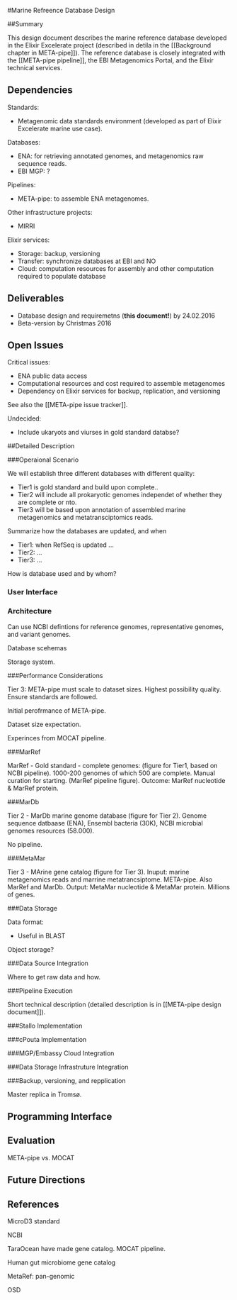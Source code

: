 #Marine Refreence Database Design

##Summary

This design document describes the marine reference database developed in the Elixir Excelerate project (described in detila in the [[Background chapter in META-pipe]]). The reference database is closely integrated with the [[META-pipe pipeline]], the EBI Metagenomics Portal, and the Elixir technical services.

## Dependencies

Standards:
* Metagenomic data standards environment (developed as part of Elixir Excelerate marine use case).

Databases:
* ENA: for retrieving annotated genomes, and metagenomics raw sequence reads.
* EBI MGP: ?

Pipelines:
* META-pipe: to assemble ENA metagenomes.

Other infrastructure projects:
* MIRRI

Elixir services:
* Storage: backup, versioning
* Transfer: synchronize databases at EBI and NO
* Cloud: computation resources for assembly and other computation required to populate database

## Deliverables

* Database design and requiremetns (**this document!**) by 24.02.2016
* Beta-version by Christmas 2016

## Open Issues

Critical issues:
* ENA public data access
* Computational resources and cost required to assemble metagenomes
* Dependency on Elixir services for backup, replication, and versioning

See also the [[META-pipe issue tracker]].

Undecided:
* Include ukaryots and viurses in gold standard databse?

##Detailed Description

###Operaional Scenario

We will establish three different databases with different quality:
* Tier1 is gold standard and build upon complete..
* Tier2 will include all prokaryotic genomes independet of whether they are complete or nto.
* Tier3 will be based upon annotation of assembled marine metagenomics and metatransciptomics reads.

Summarize how the databases are updated, and when
* Tier1: when RefSeq is updated ...
* Tier2: ...
* Tier3: ...

How is database used and by whom?

### User Interface

### Architecture

Can use NCBI defintions for reference genomes, representative genomes, and variant genomes.

Database scehemas

Storage system.

###Performance Considerations

Tier 3: META-pipe must scale to dataset sizes. Highest possibility quality. Ensure standards are followed.

Initial perofrmance of META-pipe.

Dataset size expectation.

Experinces from MOCAT pipeline.

###MarRef

MarRef - Gold standard - complete genomes: (figure for Tier1, based on NCBI pipeline). 1000-200 genomes of which 500 are complete. Manual curation for starting. (MarRef pipeline figure). Outcome: MarRef nucleotide & MarRef protein.

###MarDb

Tier 2 - MarDb marine genome database (figure for Tier 2). Genome sequence datbaase (ENA), Ensembl bacteria (30K), NCBI microbial genomes resources (58.000).

No pipeline.

###MetaMar

Tier 3 - MArine gene catalog (figure for Tier 3). Inuput: marine metagenomics reads and marrine metatrancsiptome. META-pipe. Also MarRef and MarDb. Output: MetaMar nucleotide & MetaMar protein. Millions of genes.

###Data Storage

Data format:
* Useful in BLAST

Object storage?

###Data Source Integration

Where to get raw data and how.

###Pipeline Execution

Short technical description (detailed description is in [[META-pipe design document]]).

###Stallo Implementation

###cPouta Implementation

###MGP/Embassy Cloud Integration

###Data Storage Infrastruture Integration

###Backup, versioning, and repplication

Master replica in Tromsø.

Programming Interface
------------------------

Evaluation
----------

META-pipe vs. MOCAT

Future Directions
-----------------

References
----------

MicroD3 standard

NCBI 



TaraOcean have made gene catalog. MOCAT pipeline.

Human gut microbiome gene catalog

MetaRef: pan-genomic

OSD